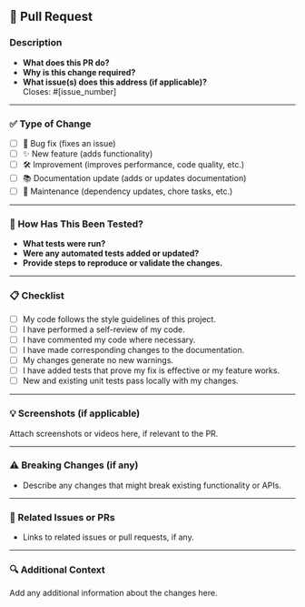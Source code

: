 ## 🚀 Pull Request

### Description

- **What does this PR do?**
- **Why is this change required?**
- **What issue(s) does this address (if applicable)?**  
  Closes: #[issue_number]

---

### ✅ Type of Change

- [ ] 🐛 Bug fix (fixes an issue)
- [ ] ✨ New feature (adds functionality)
- [ ] 🛠 Improvement (improves performance, code quality, etc.)
- [ ] 📚 Documentation update (adds or updates documentation)
- [ ] 🔄 Maintenance (dependency updates, chore tasks, etc.)

---

### 🧪 How Has This Been Tested?

- **What tests were run?**
- **Were any automated tests added or updated?**
- **Provide steps to reproduce or validate the changes.**

---

### 📋 Checklist

- [ ] My code follows the style guidelines of this project.
- [ ] I have performed a self-review of my code.
- [ ] I have commented my code where necessary.
- [ ] I have made corresponding changes to the documentation.
- [ ] My changes generate no new warnings.
- [ ] I have added tests that prove my fix is effective or my feature works.
- [ ] New and existing unit tests pass locally with my changes.

---

### 💡 Screenshots (if applicable)

Attach screenshots or videos here, if relevant to the PR.

---

### ⚠️ Breaking Changes (if any)

- Describe any changes that might break existing functionality or APIs.

---

### 🔗 Related Issues or PRs

- Links to related issues or pull requests, if any.

---

### 🔍 Additional Context

Add any additional information about the changes here.
